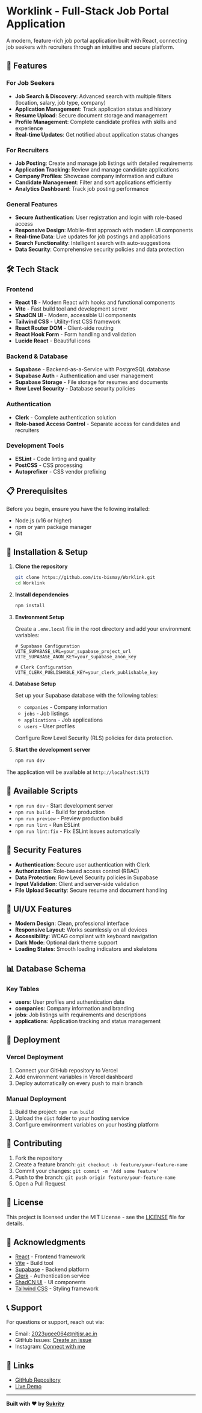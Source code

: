 # Worklink - Full-Stack Job Portal Application

A modern, feature-rich job portal application built with React, connecting job seekers with recruiters through an intuitive and secure platform.

## 🚀 Features

### For Job Seekers
- **Job Search & Discovery**: Advanced search with multiple filters (location, salary, job type, company)
- **Application Management**: Track application status and history
- **Resume Upload**: Secure document storage and management
- **Profile Management**: Complete candidate profiles with skills and experience
- **Real-time Updates**: Get notified about application status changes

### For Recruiters
- **Job Posting**: Create and manage job listings with detailed requirements
- **Application Tracking**: Review and manage candidate applications
- **Company Profiles**: Showcase company information and culture
- **Candidate Management**: Filter and sort applications efficiently
- **Analytics Dashboard**: Track job posting performance

### General Features
- **Secure Authentication**: User registration and login with role-based access
- **Responsive Design**: Mobile-first approach with modern UI components
- **Real-time Data**: Live updates for job postings and applications
- **Search Functionality**: Intelligent search with auto-suggestions
- **Data Security**: Comprehensive security policies and data protection

## 🛠️ Tech Stack

### Frontend
- **React 18** - Modern React with hooks and functional components
- **Vite** - Fast build tool and development server
- **ShadCN UI** - Modern, accessible UI components
- **Tailwind CSS** - Utility-first CSS framework
- **React Router DOM** - Client-side routing
- **React Hook Form** - Form handling and validation
- **Lucide React** - Beautiful icons

### Backend & Database
- **Supabase** - Backend-as-a-Service with PostgreSQL database
- **Supabase Auth** - Authentication and user management
- **Supabase Storage** - File storage for resumes and documents
- **Row Level Security** - Database security policies

### Authentication
- **Clerk** - Complete authentication solution
- **Role-based Access Control** - Separate access for candidates and recruiters

### Development Tools
- **ESLint** - Code linting and quality
- **PostCSS** - CSS processing
- **Autoprefixer** - CSS vendor prefixing

## 📋 Prerequisites

Before you begin, ensure you have the following installed:
- Node.js (v16 or higher)
- npm or yarn package manager
- Git

## 🚀 Installation & Setup

1. **Clone the repository**
   ```bash
   git clone https://github.com/its-bismay/Worklink.git
   cd Worklink
   ```

2. **Install dependencies**
   ```bash
   npm install
   ```

3. **Environment Setup**
   
   Create a `.env.local` file in the root directory and add your environment variables:
   ```env
   # Supabase Configuration
   VITE_SUPABASE_URL=your_supabase_project_url
   VITE_SUPABASE_ANON_KEY=your_supabase_anon_key
   
   # Clerk Configuration
   VITE_CLERK_PUBLISHABLE_KEY=your_clerk_publishable_key
   ```

4. **Database Setup**
   
   Set up your Supabase database with the following tables:
   - `companies` - Company information
   - `jobs` - Job listings
   - `applications` - Job applications
   - `users` - User profiles
   
   Configure Row Level Security (RLS) policies for data protection.

5. **Start the development server**
   ```bash
   npm run dev
   ```

The application will be available at `http://localhost:5173`

## 🔧 Available Scripts

- `npm run dev` - Start development server
- `npm run build` - Build for production
- `npm run preview` - Preview production build
- `npm run lint` - Run ESLint
- `npm run lint:fix` - Fix ESLint issues automatically

## 🔐 Security Features

- **Authentication**: Secure user authentication with Clerk
- **Authorization**: Role-based access control (RBAC)
- **Data Protection**: Row Level Security policies in Supabase
- **Input Validation**: Client and server-side validation
- **File Upload Security**: Secure resume and document handling

## 🎨 UI/UX Features

- **Modern Design**: Clean, professional interface
- **Responsive Layout**: Works seamlessly on all devices
- **Accessibility**: WCAG compliant with keyboard navigation
- **Dark Mode**: Optional dark theme support
- **Loading States**: Smooth loading indicators and skeletons

## 📊 Database Schema

### Key Tables
- **users**: User profiles and authentication data
- **companies**: Company information and branding
- **jobs**: Job listings with requirements and descriptions
- **applications**: Application tracking and status management

## 🚀 Deployment

### Vercel Deployment
1. Connect your GitHub repository to Vercel
2. Add environment variables in Vercel dashboard
3. Deploy automatically on every push to main branch

### Manual Deployment
1. Build the project: `npm run build`
2. Upload the `dist` folder to your hosting service
3. Configure environment variables on your hosting platform

## 🤝 Contributing

1. Fork the repository
2. Create a feature branch: `git checkout -b feature/your-feature-name`
3. Commit your changes: `git commit -m 'Add some feature'`
4. Push to the branch: `git push origin feature/your-feature-name`
5. Open a Pull Request

## 📝 License

This project is licensed under the MIT License - see the [LICENSE](LICENSE) file for details.

## 🙏 Acknowledgments

- [React](https://reactjs.org/) - Frontend framework
- [Vite](https://vitejs.dev/) - Build tool
- [Supabase](https://supabase.com/) - Backend platform
- [Clerk](https://clerk.com/) - Authentication service
- [ShadCN UI](https://ui.shadcn.com/) - UI components
- [Tailwind CSS](https://tailwindcss.com/) - Styling framework

## 📞 Support

For questions or support, reach out via:
- Email: 2023ugee064@nitjsr.ac.in
- GitHub Issues: [Create an issue](https://github.com/mr-sukrity/Worklink/issues)
- Instagram: [Connect with me](https://www.instagram.com/_mr.sukrity?utm_source=qr&igsh=OHZmM2NjczBvd2hr)

## 🔗 Links

- [GitHub Repository](https://github.com/mr-sukrity/Worklink)
- [Live Demo](uhuiojooijoi/)

---

**Built with ❤️ by [Sukrity](https://github.com/mr-sukrity)**

